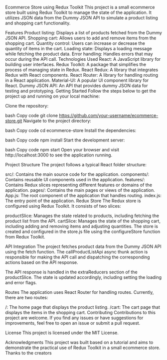 Ecommerce Store using Redux Toolkit
This project is a small ecommerce store built using Redux Toolkit to manage the state of the application. It utilizes JSON data from the Dummy JSON API to simulate a product listing and shopping cart functionality.

Features
Product listing: Displays a list of products fetched from the Dummy JSON API.
Shopping cart: Allows users to add and remove items from the shopping cart.
Quantity control: Users can increase or decrease the quantity of items in the cart.
Loading state: Displays a loading message while fetching the product data.
Error handling: Handles errors that may occur during the API call.
Technologies Used
React: A JavaScript library for building user interfaces.
Redux Toolkit: A package that simplifies the process of managing state in Redux.
React Redux: A library that integrates Redux with React components.
React Router: A library for handling routing in a React application.
Material-UI: A popular UI component library for React.
Dummy JSON API: An API that provides dummy JSON data for testing and prototyping.
Getting Started
Follow the steps below to get the project up and running on your local machine:

Clone the repository:

bash
Copy code
git clone https://github.com/your-username/ecommerce-store.git
Navigate to the project directory:

bash
Copy code
cd ecommerce-store
Install the dependencies:

bash
Copy code
npm install
Start the development server:

bash
Copy code
npm start
Open your browser and visit http://localhost:3000 to see the application running.

Project Structure
The project follows a typical React folder structure:

src/: Contains the main source code for the application.
components/: Contains reusable UI components used in the application.
features/: Contains Redux slices representing different features or domains of the application.
pages/: Contains the main pages or views of the application.
App.js: The root component of the application that handles routing.
index.js: The entry point of the application.
Redux Store
The Redux store is configured using Redux Toolkit. It consists of two slices:

productSlice: Manages the state related to products, including fetching the product list from the API.
cartSlice: Manages the state of the shopping cart, including adding and removing items and adjusting quantities.
The store is created and configured in the store.js file using the configureStore function from Redux Toolkit.

API Integration
The project fetches product data from the Dummy JSON API using the fetch function. The callProductListApi async thunk action is responsible for making the API call and dispatching the corresponding actions based on the API response.

The API response is handled in the extraReducers section of the productSlice. The state is updated accordingly, including setting the loading and error flags.

Routes
The application uses React Router for handling routes. Currently, there are two routes:

/: The home page that displays the product listing.
/cart: The cart page that displays the items in the shopping cart.
Contributing
Contributions to this project are welcome. If you find any issues or have suggestions for improvements, feel free to open an issue or submit a pull request.

License
This project is licensed under the MIT License.

Acknowledgments
This project was built based on a tutorial and aims to demonstrate the practical use of Redux Toolkit in a small ecommerce store. Thanks to the creators